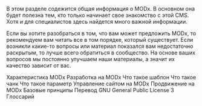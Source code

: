 В этом разделе содежится общая информация о MODx. В основном она будет полезна тем, кто только начинает свое знакомство с этой CMS. Хотя и для специалистов здесь найдется много важной информации.

Если вы хотите разобраться в том, что вам может предложить MODx, то рекомендуем вам читать все в том порядке, который существует. Если возникли какие-то вопросы или материал показался вам недостаточно раскрытым, то лучше всего обратиться в сообщество. На основе ваших вопросов мы постоянно улучшаем наши материалы, а значит их качество зависит от вас.

Характеристика MODx
Разработка на MODx
Что такое шаблон
Что такое чанк
Что такое параметр
Управление сайтом на MODx
Продвижение на MODx
Базовые принципы
Перевод GNU General Public License 3
Глоссарий


